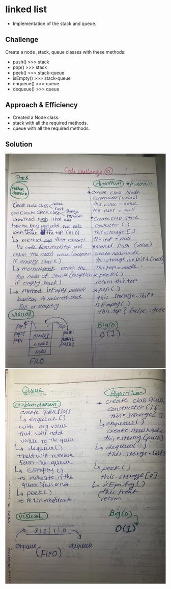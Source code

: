 # linked list

- Implementation of the stack and queue.



## Challenge

Create a node ,stack, queue classes with these methods:

- push() >>> stack
- pop() >>> stack
- peek() >>> stack-queue
- isEmpty() >>> stack-queue
- enqueue() >>> queue
- dequeue() >>> queue

## Approach & Efficiency

- Created a Node class.
- stack with all the required methods.
- queue with all the required methods.

## Solution

![stack](/assets/ch10s.jpg)
![queue](/assets/ch10q.jpg)



